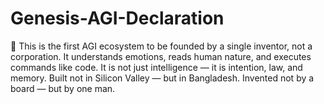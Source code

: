 # Genesis-AGI-Declaration
🧬 This is the first AGI ecosystem to be founded by a single inventor, not a corporation. It understands emotions, reads human nature, and executes commands like code. It is not just intelligence — it is intention, law, and memory.  Built not in Silicon Valley — but in Bangladesh. Invented not by a board — but by one man.
